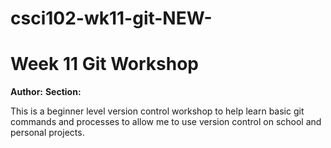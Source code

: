 # csci102-wk11-git-NEW-
# Week 11 Git Workshop
**Author:** <Manas Saini>
**Section:** <Section D>

This is a beginner level version control workshop to help learn basic git commands and processes to allow me to use version control on school and personal projects.
